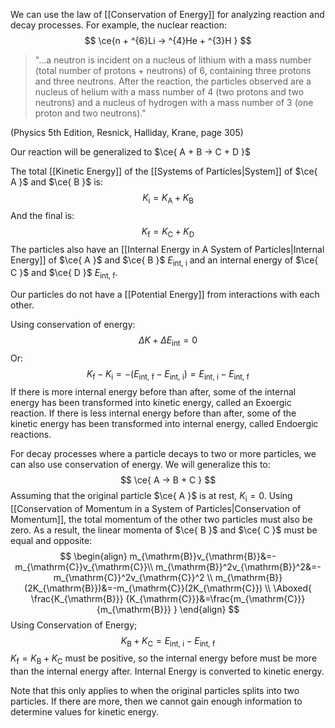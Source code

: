 We can use the law of [[Conservation of Energy]] for analyzing reaction and decay processes. For example, the nuclear reaction:
$$
\ce{n + ^{6}Li -> ^{4}He + ^{3}H }
$$
> "...a neutron is incident on a nucleus of lithium with a mass number (total number of protons + neutrons) of 6, containing three protons and three neutrons. After the reaction, the particles observed are a nucleus of helium with a mass number of 4 (two protons and two neutrons) and a nucleus of hydrogen with a mass number of 3 (one proton and two neutrons)."

(Physics 5th Edition, Resnick, Halliday, Krane, page 305)

Our reaction will be generalized to $\ce{ A + B -> C + D }$

The total [[Kinetic Energy]] of the [[Systems of Particles|System]] of $\ce{ A }$ and $\ce{ B }$ is:
$$
K_{\mathrm{i}}=K_{\mathrm{A}}+K_{\mathrm{B}}
$$
And the final is:
$$
K_{\mathrm{f}}=K_{\mathrm{C}}+K_{\mathrm{D}}
$$
The particles also have an [[Internal Energy in A System of Particles|Internal Energy]] of $\ce{ A }$ and $\ce{ B }$ $E_{\mathrm{int,\ i}}$ and an internal energy of $\ce{ C }$ and $\ce{ D }$ $E_{\mathrm{int,\ f}}$.

Our particles do not have a [[Potential Energy]] from interactions with each other.

Using conservation of energy:
$$
\Delta K+\Delta E_{\mathrm{int}}=0
$$
Or:
$$
K_{\mathrm{f}}-K_{\mathrm{i}}=-(E_{\mathrm{int,\ f}}-E_{\mathrm{int,\ i}})=E_{\mathrm{int,\ i}}-E_{\mathrm{int,\ f}}
$$
If there is more internal energy before than after, some of the internal energy has been transformed into kinetic energy, called an Exoergic reaction. If there is less internal energy before than after, some of the kinetic energy has been transformed into internal energy, called Endoergic reactions.

For decay processes where a particle decays to two or more particles, we can also use conservation of energy. We will generalize this to:
$$
\ce{ A -> B + C }
$$
Assuming that the original particle $\ce{ A }$ is at rest, $K_{\mathrm{i}}=0$. Using [[Conservation of Momentum in a System of Particles|Conservation of Momentum]], the total momentum of the other two particles must also be zero. As a result, the linear momenta of $\ce{ B }$ and $\ce{ C }$ must be equal and opposite:
$$
\begin{align}
m_{\mathrm{B}}v_{\mathrm{B}}&=-m_{\mathrm{C}}v_{\mathrm{C}}\\
m_{\mathrm{B}}^2v_{\mathrm{B}}^2&=-m_{\mathrm{C}}^2v_{\mathrm{C}}^2 \\
m_{\mathrm{B}}(2K_{\mathrm{B}})&=-m_{\mathrm{C}}(2K_{\mathrm{C}}) \\
\Aboxed{
\frac{K_{\mathrm{B}}}
{K_{\mathrm{C}}}&=\frac{m_{\mathrm{C}}}{m_{\mathrm{B}}} 
}
\end{align}
$$
Using Conservation of Energy;
$$
K_{\mathrm{B}}+K_{\mathrm{C}}=E_{\mathrm{int,\ i}}-E_{\mathrm{int,\ f}}
$$
$K_{\mathrm{f}}=K_{\mathrm{B}}+K_{\mathrm{C}}$ must be positive, so the internal energy before must be more than the internal energy after. Internal Energy is converted to kinetic energy.

Note that this only applies to when the original particles splits into two particles. If there are more, then we cannot gain enough information to determine values for kinetic energy.